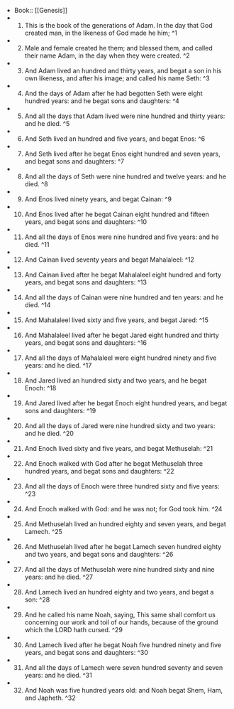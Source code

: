 - Book:: [[Genesis]]
- 1. This is the book of the generations of Adam. In the day that God created man, in the likeness of God made he him; ^1
- 2. Male and female created he them; and blessed them, and called their name Adam, in the day when they were created. ^2
- 3. And Adam lived an hundred and thirty years, and begat a son in his own likeness, and after his image; and called his name Seth: ^3
- 4. And the days of Adam after he had begotten Seth were eight hundred years: and he begat sons and daughters: ^4
- 5. And all the days that Adam lived were nine hundred and thirty years: and he died. ^5
- 6. And Seth lived an hundred and five years, and begat Enos: ^6
- 7. And Seth lived after he begat Enos eight hundred and seven years, and begat sons and daughters: ^7
- 8. And all the days of Seth were nine hundred and twelve years: and he died. ^8
- 9. And Enos lived ninety years, and begat Cainan: ^9
- 10. And Enos lived after he begat Cainan eight hundred and fifteen years, and begat sons and daughters: ^10
- 11. And all the days of Enos were nine hundred and five years: and he died. ^11
- 12. And Cainan lived seventy years and begat Mahalaleel: ^12
- 13. And Cainan lived after he begat Mahalaleel eight hundred and forty years, and begat sons and daughters: ^13
- 14. And all the days of Cainan were nine hundred and ten years: and he died. ^14
- 15. And Mahalaleel lived sixty and five years, and begat Jared: ^15
- 16. And Mahalaleel lived after he begat Jared eight hundred and thirty years, and begat sons and daughters: ^16
- 17. And all the days of Mahalaleel were eight hundred ninety and five years: and he died. ^17
- 18. And Jared lived an hundred sixty and two years, and he begat Enoch: ^18
- 19. And Jared lived after he begat Enoch eight hundred years, and begat sons and daughters: ^19
- 20. And all the days of Jared were nine hundred sixty and two years: and he died. ^20
- 21. And Enoch lived sixty and five years, and begat Methuselah: ^21
- 22. And Enoch walked with God after he begat Methuselah three hundred years, and begat sons and daughters: ^22
- 23. And all the days of Enoch were three hundred sixty and five years: ^23
- 24. And Enoch walked with God: and he was not; for God took him. ^24
- 25. And Methuselah lived an hundred eighty and seven years, and begat Lamech. ^25
- 26. And Methuselah lived after he begat Lamech seven hundred eighty and two years, and begat sons and daughters: ^26
- 27. And all the days of Methuselah were nine hundred sixty and nine years: and he died. ^27
- 28. And Lamech lived an hundred eighty and two years, and begat a son: ^28
- 29. And he called his name Noah, saying, This same shall comfort us concerning our work and toil of our hands, because of the ground which the LORD hath cursed. ^29
- 30. And Lamech lived after he begat Noah five hundred ninety and five years, and begat sons and daughters: ^30
- 31. And all the days of Lamech were seven hundred seventy and seven years: and he died. ^31
- 32. And Noah was five hundred years old: and Noah begat Shem, Ham, and Japheth. ^32

